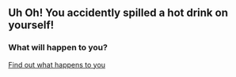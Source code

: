 ## Uh Oh! You accidently spilled a hot drink on yourself!

### What will happen to you?

[Find out what happens to you]()